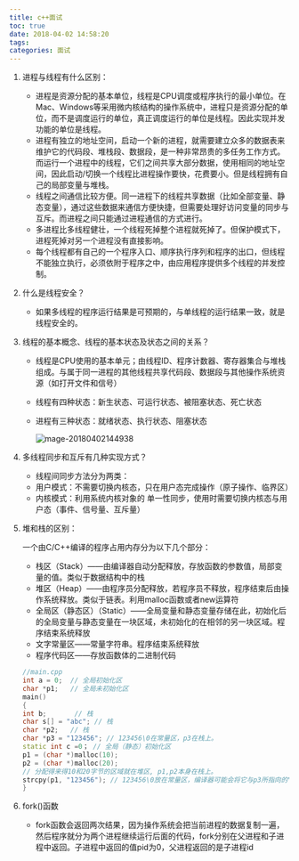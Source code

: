 ```yaml
---
title: c++面试
toc: true
date: 2018-04-02 14:58:20
tags:
categories: 面试
---
```




1. 进程与线程有什么区别：

   - 进程是资源分配的基本单位，线程是CPU调度或程序执行的最小单位。在Mac、Windows等采用微内核结构的操作系统中，进程只是资源分配的单位，而不是调度运行的单位，真正调度运行的单位是线程。因此实现并发功能的单位是线程。
   - 进程有独立的地址空间，启动一个新的进程，就需要建立众多的数据表来维护它的代码段、堆栈段、数据段，是一种非常昂贵的多任务工作方式。而运行一个进程中的线程，它们之间共享大部分数据，使用相同的地址空间，因此启动/切换一个线程比进程操作要快，花费要小。但是线程拥有自己的局部变量与堆栈。
   - 线程之间通信比较方便。同一进程下的线程共享数据（比如全部变量、静态变量），通过这些数据来通信方便快捷，但需要处理好访问变量的同步与互斥。而进程之间只能通过进程通信的方式进行。
   - 多进程比多线程健壮，一个线程死掉整个进程就死掉了。但保护模式下，进程死掉对另一个进程没有直接影响。
   - 每个线程都有自己的一个程序入口、顺序执行序列和程序的出口，但线程不能独立执行，必须依附于程序之中，由应用程序提供多个线程的并发控制。

2. 什么是线程安全？

   - 如果多线程的程序运行结果是可预期的，与单线程的运行结果一致，就是线程安全的。

3. 线程的基本概念、线程的基本状态及状态之间的关系？

   - 线程是CPU使用的基本单元；由线程ID、程序计数器、寄存器集合与堆栈组成。与属于同一进程的其他线程共享代码段、数据段与其他操作系统资源（如打开文件和信号）

   - 线程有四种状态：新生状态、可运行状态、被阻塞状态、死亡状态

   - 进程有三种状态：就绪状态、执行状态、阻塞状态

     ![mage-20180402144938](/var/folders/xm/bv9q0c8j0tl753vytq1g18780000gn/T/abnerworks.Typora/image-201804021449381.png)

4. 多线程同步和互斥有几种实现方式？

   - 线程间同步方法分为两类：
   - 用户模式：不需要切换内核态，只在用户态完成操作（原子操作、临界区）
   - 内核模式：利用系统内核对象的 单一性同步，使用时需要切换内核态与用户态（事件、信号量、互斥量）

5. 堆和栈的区别：

   一个由C/C++编译的程序占用内存分为以下几个部分：

   - 栈区（Stack）——由编译器自动分配释放，存放函数的参数值，局部变量的值。类似于数据结构中的栈
   - 堆区（Heap）——由程序员分配释放，若程序员不释放，程序结束后由操作系统释放。类似于链表。利用malloc函数或者new运算符
   - 全局区（静态区）（Static）——全局变量和静态变量存储在此，初始化后的全局变量与静态变量在一块区域，未初始化的在相邻的另一块区域。程序结束系统释放
   - 文字常量区——常量字符串。程序结束系统释放
   - 程序代码区——存放函数体的二进制代码

   ```c++
   //main.cpp 
   int a = 0;  // 全局初始化区 
   char *p1;   // 全局未初始化区 
   main() 
   { 
   int b; 		// 栈 
   char s[] = "abc"; // 栈 
   char *p2;   // 栈 
   char *p3 = "123456"; // 123456\0在常量区，p3在栈上。 
   static int c =0； // 全局（静态）初始化区 
   p1 = (char *)malloc(10); 
   p2 = (char *)malloc(20); 
   // 分配得来得10和20字节的区域就在堆区, p1,p2本身在栈上。 
   strcpy(p1, "123456"); // 123456\0放在常量区，编译器可能会将它与p3所指向的"123456"优化成一个地方。 
   } 
   ```

6. fork()函数

   - fork函数会返回两次结果，因为操作系统会把当前进程的数据复制一遍，然后程序就分为两个进程继续运行后面的代码，fork分别在父进程和子进程中返回。子进程中返回的值pid为0，父进程返回的是子进程id